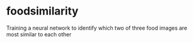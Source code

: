 # foodsimilarity
Training a neural network to identify which two of three food images are most similar to each other
